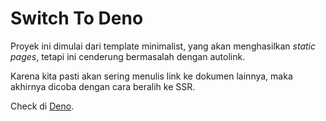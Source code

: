 # Switch To Deno

Proyek ini dimulai dari template minimalist, yang akan menghasilkan _static pages_,
tetapi ini cenderung bermasalah dengan autolink. 

Karena kita pasti akan sering menulis link ke dokumen lainnya, maka akhirnya dicoba dengan
cara beralih ke SSR.

Check di [Deno](https://dapper-eagle-15.deno.dev).

